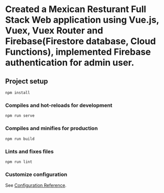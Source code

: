 # Created a Mexican Resturant Full Stack Web application using Vue.js, Vuex, Vuex Router and Firebase(Firestore database, Cloud Functions), implemented Firebase authentication for admin user.

## Project setup

```
npm install
```

### Compiles and hot-reloads for development

```
npm run serve
```

### Compiles and minifies for production

```
npm run build
```

### Lints and fixes files

```
npm run lint
```

### Customize configuration

See [Configuration Reference](https://cli.vuejs.org/config/).
